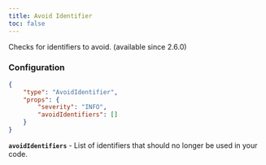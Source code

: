 ```yaml
---
title: Avoid Identifier
toc: false
---
```


Checks for identifiers to avoid. (available since 2.6.0)

### Configuration

```json
{
    "type": "AvoidIdentifier",
    "props": {
        "severity": "INFO",
        "avoidIdentifiers": []
    }
}
```

**`avoidIdentifiers`** - List of identifiers that should no longer be used in your code.

